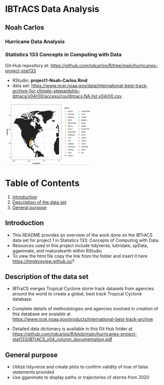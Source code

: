 # IBTrACS Data Analysis


## Noah Carlos

### Hurricane Data Analysis
### Statistics 133 Concepts in Computing with Data

Git-Hub repository at: https://github.com/ndcarlos/R/tree/main/hurricanes-project-stat133

- RStudio: **project1-Noah-Carlos.Rmd**
- data set: https://www.ncei.noaa.gov/data/international-best-track-archive-for-climate-stewardship-ibtracs/v04r00/access/csv/ibtracs.NA.list.v04r00.csv

![](https://github.com/ndcarlos/R/blob/main/hurricanes-project-stat133/hurricane.webp)


# Table of Contents

1. [Introduction](#introduction)
2. [Description of the data set](#dataset)
3. [General purpose](#general-purpose)


## <a name="introduction"></a> Introduction 

- This README provides an overview of the work done on the IBTrACS data set for project 1 in Statistics 133: Concepts of Computing with Data.
- Resources used in this project include tidyverse, lubridate, spData, gganimate, and rnaturalearth within RStudio
- To view the html file copy the link from the folder and insert it here https://htmlpreview.github.io/?
  

## <a name="dataset"> </a> Description of the data set

- IBTraCS merges Tropical Cyclone storm track datasets from agencies around the world to create a global, best track Tropical Cyclone database.
  
- Complete details of methodologies and agencies involved in creation of this database are avaiable at https://www.ncei.noaa.gov/products/international-best-track-archive

- Detailed data dictionary is available in this Git Hub folder at https://github.com/ndcarlos/R/blob/main/hurricanes-project-stat133/IBTrACS_v04_column_documentation.pdf


## <a name="general-purpose"></a> General purpose

- Utilize tidyverse and create plots to confirm validity of true of false statements provided
- Use gganimate to display paths or trajectories of storms from 2020 
